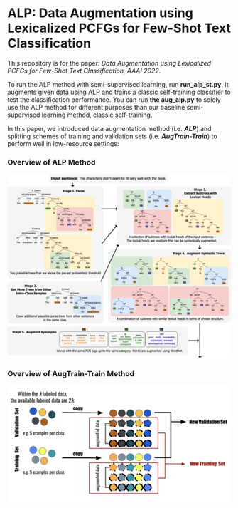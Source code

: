 # ALP: Data **A**ugmentation using **L**exicalized **P**CFGs for Few-Shot Text Classification

This repository is for the paper: _Data Augmentation using Lexicalized PCFGs for Few-Shot Text Classification, AAAI 2022_.

To run the ALP method with semi-supervised learning, run **run_alp_st.py**. It augments given data using ALP and trains a classic self-training classifier to test the classification performance. You can run **the aug_alp.py** to solely use the ALP method for different purposes than our baseline semi-supervised learning method, classic self-training.

In this paper, we introduced data augmentation method (i.e. _**ALP**_) and splitting schemes of training and validation sets (i.e. _**AugTrain-Train**_) to perform well in low-resource settings:



### Overview of ALP Method
<img width="800" alt="ALP" src="ALP.png">




### Overview of AugTrain-Train Method
<img width="600" alt="augTrain-TrainM" src="AugTrain-Train.png">

